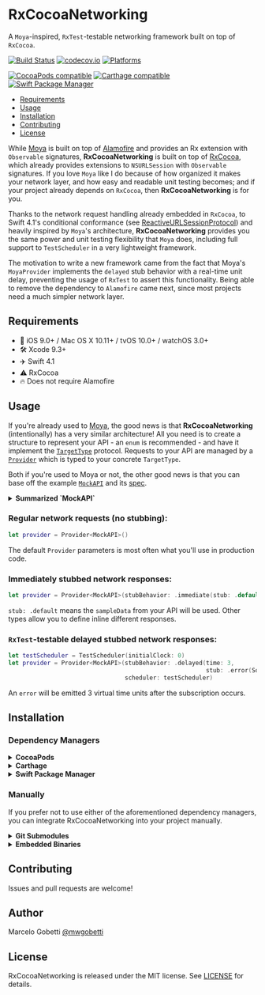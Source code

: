 # RxCocoaNetworking

A `Moya`-inspired, `RxTest`-testable networking framework built on top of `RxCocoa`.

[![Build Status](https://travis-ci.org/gobetti/RxCocoaNetworking.svg)](https://travis-ci.org/gobetti/RxCocoaNetworking) [![codecov.io](http://codecov.io/github/gobetti/RxCocoaNetworking/coverage.svg?branch=master)](http://codecov.io/github/gobetti/RxCocoaNetworking?branch=master) [![Platforms](https://img.shields.io/cocoapods/p/RxCocoaNetworking.svg)](https://cocoapods.org/pods/RxCocoaNetworking)

[![CocoaPods compatible](https://img.shields.io/cocoapods/v/RxCocoaNetworking.svg)](https://cocoapods.org/pods/RxCocoaNetworking)
[![Carthage compatible](https://img.shields.io/badge/Carthage-compatible-4BC51D.svg?style=flat)](https://github.com/Carthage/Carthage)
[![Swift Package Manager](https://img.shields.io/badge/Swift%20Package%20Manager-compatible-brightgreen.svg)](https://github.com/apple/swift-package-manager)

- [Requirements](#requirements)
- [Usage](#usage)
- [Installation](#installation)
- [Contributing](#contributing)
- [License](#license)

While [Moya](https://github.com/Moya/Moya) is built on top of [Alamofire](https://github.com/Alamofire/Alamofire) and provides an Rx extension with `Observable` signatures, **RxCocoaNetworking** is built on top of [RxCocoa](https://github.com/ReactiveX/RxSwift), which already provides extensions to `NSURLSession` with `Observable` signatures. If you love `Moya` like I do because of how organized it makes your network layer, and how easy and readable unit testing becomes; and if your project already depends on `RxCocoa`, then **RxCocoaNetworking** is for you.

Thanks to the network request handling already embedded in `RxCocoa`, to Swift 4.1's conditional conformance (see [ReactiveURLSessionProtocol](https://github.com/gobetti/RxCocoaNetworking/blob/master/Sources/Core/ReactiveURLSessionProtocol.swift)) and heavily inspired by `Moya`'s architecture, **RxCocoaNetworking** provides you the same power and unit testing flexibility that `Moya` does, including full support to `TestScheduler` in a very lightweight framework.

The motivation to write a new framework came from the fact that Moya's `MoyaProvider` implements the `delayed` stub behavior with a real-time unit delay, preventing the usage of `RxTest` to assert this functionality. Being able to remove the dependency to `Alamofire` came next, since most projects need a much simpler network layer.

## Requirements

- 📱 iOS 9.0+ / Mac OS X 10.11+ / tvOS 10.0+ / watchOS 3.0+
- 🛠 Xcode 9.3+
- ✈️ Swift 4.1
- ⚠️ RxCocoa
- 🔥 Does not require Alamofire

## Usage

If you're already used to [Moya](https://github.com/Moya/Moya), the good news is that **RxCocoaNetworking** (intentionally) has a very similar architecture! All you need is to create a structure to represent your API - an `enum` is recommended - and have it implement the [`TargetType`](https://github.com/gobetti/RxCocoaNetworking/blob/master/Sources/Core/TargetType.swift) protocol. Requests to your API are managed by a [`Provider`](https://github.com/gobetti/RxCocoaNetworking/blob/master/Sources/Core/Provider.swift) which is typed to your concrete `TargetType`.

Both if you're used to Moya or not, the other good news is that you can base off the example [`MockAPI`](https://github.com/gobetti/RxCocoaNetworking/blob/master/Tests/Example/MockAPI.swift) and its [spec](https://github.com/gobetti/RxCocoaNetworking/blob/master/Tests/ExampleSpec.swift).

<details>
  <summary><strong>Summarized `MockAPI`</strong></summary><p>
  
```swift
enum MockAPI {
  // Endpoints as cases:
  case rate(movieID: String, rating: Float)
  case reviews(movieID: String, page: Int)
}

extension MockAPI: TargetType {
  // Your API's base URL is usually what determines an API enum.
  var baseURL: URL { return URL(string: "...")! }
  
  var path: String {
    switch self {
    case .rate(let movieID, _):
      return "/movie/\(movieID)/rating"
    case .reviews(let movieID, _):
      return "/movie/\(movieID)/reviews"
    }
  }
  
  var task: Task {
    // Specify GET/POST/etc., body and query parameters:
    switch self {
    case .rate(_, let rating):
      return Task(method: .post, dictionaryBody: ["value": rating])
    case .reviews(_, let page):
      return Task(parameters: parameters)
    }
  }
  
  var headers: [String : String]? { return nil }
  
  var sampleData: Data {
    ...
  }
}
```
  </p></details>

### Regular network requests (no stubbing):
```swift
let provider = Provider<MockAPI>()
```
The default `Provider` parameters is most often what you'll use in production code.

### Immediately stubbed network responses:
```swift
let provider = Provider<MockAPI>(stubBehavior: .immediate(stub: .default))
```
`stub: .default` means the `sampleData` from your API will be used. Other types allow you to define inline different responses.

### `RxTest`-testable delayed stubbed network responses:
```swift
let testScheduler = TestScheduler(initialClock: 0)
let provider = Provider<MockAPI>(stubBehavior: .delayed(time: 3,
                                                        stub: .error(SomeError.anError)),
                                 scheduler: testScheduler)
```
An `error` will be emitted 3 virtual time units after the subscription occurs.

## Installation

### Dependency Managers
<details>
  <summary><strong>CocoaPods</strong></summary>

[CocoaPods](http://cocoapods.org) is a dependency manager for Cocoa projects. You can install it with the following command:

```bash
$ gem install cocoapods
```

To integrate RxCocoaNetworking into your Xcode project using CocoaPods, specify it in your `Podfile`:

```ruby
source 'https://github.com/CocoaPods/Specs.git'
platform :ios, '9.0'
use_frameworks!

pod 'RxCocoaNetworking', '~> 0.1.0'
```

Then, run the following command:

```bash
$ pod install
```

</details>

<details>
  <summary><strong>Carthage</strong></summary>

[Carthage](https://github.com/Carthage/Carthage) is a decentralized dependency manager that automates the process of adding frameworks to your Cocoa application.

You can install Carthage with [Homebrew](http://brew.sh/) using the following command:

```bash
$ brew update
$ brew install carthage
```

To integrate RxCocoaNetworking into your Xcode project using Carthage, specify it in your `Cartfile`:

```ogdl
github "gobetti/RxCocoaNetworking" ~> 0.1.0
```

</details>

<details>
  <summary><strong>Swift Package Manager</strong></summary>

To use RxCocoaNetworking as a [Swift Package Manager](https://swift.org/package-manager/) package just add the following in your Package.swift file.

```swift
// swift-tools-version:4.1
import PackageDescription

let package = Package(
    name: "HelloRxCocoaNetworking",
    dependencies: [
        .package(url: "https://github.com/gobetti/RxCocoaNetworking.git", .upToNextMajor(from: "0.1.0"))
    ],
    targets: [
        .target(name: "HelloRxCocoaNetworking", dependencies: ["RxCocoaNetworking"])
    ]
)
```
</details>

### Manually

If you prefer not to use either of the aforementioned dependency managers, you can integrate RxCocoaNetworking into your project manually.

<details>
  <summary><strong>Git Submodules</strong></summary><p>

- Open up Terminal, `cd` into your top-level project directory, and run the following command "if" your project is not initialized as a git repository:

```bash
$ git init
```

- Add RxCocoaNetworking as a git [submodule](http://git-scm.com/docs/git-submodule) by running the following command:

```bash
$ git submodule add https://github.com/gobetti/RxCocoaNetworking.git
$ git submodule update --init --recursive
```

- Open the new `RxCocoaNetworking` folder, and drag the `RxCocoaNetworking.xcodeproj` into the Project Navigator of your application's Xcode project.

    > It should appear nested underneath your application's blue project icon. Whether it is above or below all the other Xcode groups does not matter.

- Select the `RxCocoaNetworking.xcodeproj` in the Project Navigator and verify the deployment target matches that of your application target.
- Next, select your application project in the Project Navigator (blue project icon) to navigate to the target configuration window and select the application target under the "Targets" heading in the sidebar.
- In the tab bar at the top of that window, open the "General" panel.
- Click on the `+` button under the "Embedded Binaries" section.
- You will see two different `RxCocoaNetworking.xcodeproj` folders each with two different versions of the `RxCocoaNetworking.framework` nested inside a `Products` folder.

    > It does not matter which `Products` folder you choose from.

- Select the `RxCocoaNetworking.framework`.

- And that's it!

> The `RxCocoaNetworking.framework` is automagically added as a target dependency, linked framework and embedded framework in a copy files build phase which is all you need to build on the simulator and a device.

</p></details>

<details>
  <summary><strong>Embedded Binaries</strong></summary><p>

- Download the latest release from https://github.com/gobetti/RxCocoaNetworking/releases
- Next, select your application project in the Project Navigator (blue project icon) to navigate to the target configuration window and select the application target under the "Targets" heading in the sidebar.
- In the tab bar at the top of that window, open the "General" panel.
- Click on the `+` button under the "Embedded Binaries" section.
- Add the downloaded `RxCocoaNetworking.framework`.
- And that's it!

</p></details>

## Contributing

Issues and pull requests are welcome!

## Author

Marcelo Gobetti [@mwgobetti](https://twitter.com/mwgobetti)

## License

RxCocoaNetworking is released under the MIT license. See [LICENSE](https://github.com/gobetti/RxCocoaNetworking/blob/master/LICENSE) for details.
